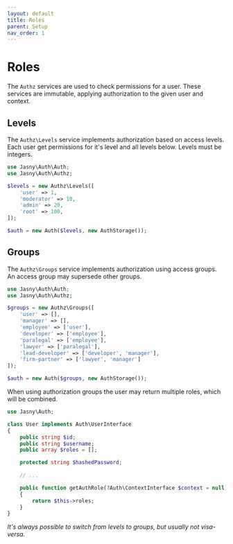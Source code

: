 ```yaml
---
layout: default
title: Roles
parent: Setup
nav_order: 1
---
```


Roles
===

The `Authz` services are used to check permissions for a user. These services are immutable, applying authorization to
the given user and context.

## Levels

The `Authz\Levels` service implements authorization based on access levels. Each user get permissions for it's level and
all levels below. Levels must be integers.

```php
use Jasny\Auth\Auth;
use Jasny\Auth\Authz;

$levels = new Authz\Levels([
    'user' => 1,
    'moderator' => 10,
    'admin' => 20,
    'root' => 100,
]);

$auth = new Auth($levels, new AuthStorage());
```

## Groups

The `Authz\Groups` service implements authorization using access groups. An access group may supersede other groups.

```php
use Jasny\Auth\Auth;
use Jasny\Auth\Authz;

$groups = new Authz\Groups([
    'user' => [],
    'manager' => [],
    'employee' => ['user'],
    'developer' => ['employee'],
    'paralegal' => ['employee'],
    'lawyer' => ['paralegal'],
    'lead-developer' => ['developer', 'manager'],
    'firm-partner' => ['lawyer', 'manager']
]);

$auth = new Auth($groups, new AuthStorage());
```

When using authorization groups the user may return multiple roles, which will be combined.

```php
use Jasny\Auth;

class User implements Auth\UserInterface
{
    public string $id;
    public string $username;
    public array $roles = [];

    protected string $hashedPassword;
    
    // ...

    public function getAuthRole(?Auth\ContextInterface $context = null): array
    {
        return $this->roles;
    }
}
```

_It's always possible to switch from levels to groups, but usually not visa-versa._
